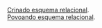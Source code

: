 [Crinado esquema relacional](https://github.com/daviddevolin/Tarefa01-ConsultasAninhadas/blob/main/tarefa01-create.sql).<br/>
[Povoando esquema relacional](https://github.com/daviddevolin/Tarefa01-ConsultasAninhadas/blob/main/tarefa01-inserts.sql).
